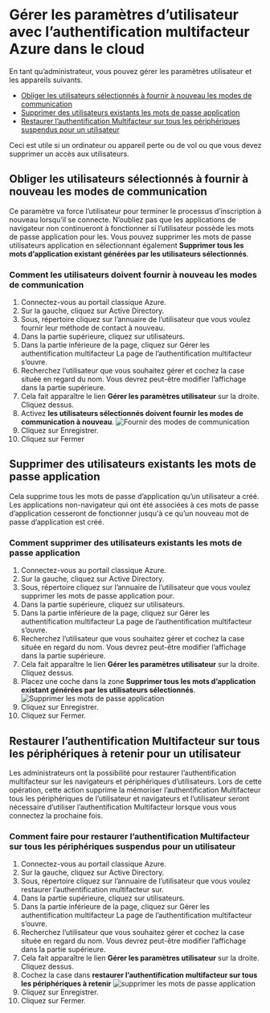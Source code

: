 <properties 
    pageTitle="Rapports de l’authentification multifacteur Azure"
    description="Cela explique comment modifier les paramètres utilisateur tels qu’obliger les utilisateurs à effectuer le processus de preuve à distance à nouveau."
    documentationCenter=""
    services="multi-factor-authentication"
    authors="kgremban"
    manager="femila"
    editor="curtand"/>

<tags
    ms.service="multi-factor-authentication"
    ms.workload="identity"
    ms.tgt_pltfrm="na"
    ms.devlang="na"
    ms.topic="article"
    ms.date="08/04/2016"
    ms.author="kgremban"/>

# <a name="managing-user-settings-with-azure-multi-factor-authentication-in-the-cloud"></a>Gérer les paramètres d’utilisateur avec l’authentification multifacteur Azure dans le cloud

En tant qu’administrateur, vous pouvez gérer les paramètres utilisateur et les appareils suivants.  

- [Obliger les utilisateurs sélectionnés à fournir à nouveau les modes de communication](#require-selected-users-to-provide-contact-methods-again)
- [Supprimer des utilisateurs existants les mots de passe application](#delete-users-existing-app-passwords)
- [Restaurer l’authentification Multifacteur sur tous les périphériques suspendus pour un utilisateur](#restore-mfa-on-all-suspended-devices-for-a-user)






Ceci est utile si un ordinateur ou appareil perte ou de vol ou que vous devez supprimer un accès aux utilisateurs.


## <a name="require-selected-users-to-provide-contact-methods-again"></a>Obliger les utilisateurs sélectionnés à fournir à nouveau les modes de communication

Ce paramètre va force l’utilisateur pour terminer le processus d’inscription à nouveau lorsqu’il se connecte. N’oubliez pas que les applications de navigateur non continueront à fonctionner si l’utilisateur possède les mots de passe application pour les.  Vous pouvez supprimer les mots de passe utilisateurs application en sélectionnant également **Supprimer tous les mots d’application existant générées par les utilisateurs sélectionnés**.

### <a name="how-to-require-users-to-provide-contact-methods-again"></a>Comment les utilisateurs doivent fournir à nouveau les modes de communication




1. Connectez-vous au portail classique Azure.
2. Sur la gauche, cliquez sur Active Directory.
3. Sous, répertoire cliquez sur l’annuaire de l’utilisateur que vous voulez fournir leur méthode de contact à nouveau.
4. Dans la partie supérieure, cliquez sur utilisateurs.
5. Dans la partie inférieure de la page, cliquez sur Gérer les authentification multifacteur La page de l’authentification multifacteur s’ouvre.
6. Recherchez l’utilisateur que vous souhaitez gérer et cochez la case située en regard du nom. Vous devrez peut-être modifier l’affichage dans la partie supérieure.
7. Cela fait apparaître le lien **Gérer les paramètres utilisateur** sur la droite. Cliquez dessus.
8. Activez **les utilisateurs sélectionnés doivent fournir les modes de communication à nouveau**.
![Fournir des modes de communication](./media/multi-factor-authentication-manage-users-and-devices/reproofup.png)
10. Cliquez sur Enregistrer.
11. Cliquez sur Fermer

## <a name="delete-users-existing-app-passwords"></a>Supprimer des utilisateurs existants les mots de passe application

Cela supprime tous les mots de passe d’application qu’un utilisateur a créé. Les applications non-navigateur qui ont été associées à ces mots de passe d’application cesseront de fonctionner jusqu'à ce qu’un nouveau mot de passe d’application est créé.

### <a name="how-to-delete-users-existing-app-passwords"></a>Comment supprimer des utilisateurs existants les mots de passe application

1. Connectez-vous au portail classique Azure.
2. Sur la gauche, cliquez sur Active Directory.
3. Sous, répertoire cliquez sur l’annuaire de l’utilisateur que vous voulez supprimer les mots de passe application pour.
4. Dans la partie supérieure, cliquez sur utilisateurs.
5. Dans la partie inférieure de la page, cliquez sur Gérer les authentification multifacteur La page de l’authentification multifacteur s’ouvre.
6. Recherchez l’utilisateur que vous souhaitez gérer et cochez la case située en regard du nom. Vous devrez peut-être modifier l’affichage dans la partie supérieure.
7. Cela fait apparaître le lien **Gérer les paramètres utilisateur** sur la droite. Cliquez dessus.
8. Placez une coche dans la zone **Supprimer tous les mots d’application existant générées par les utilisateurs sélectionnés**.
![Supprimer les mots de passe application](./media/multi-factor-authentication-manage-users-and-devices/deleteapppasswords.png)
10. Cliquez sur Enregistrer.
10. Cliquez sur Fermer.

## <a name="restore-mfa-on-all-remembered-devices-for-a-user"></a>Restaurer l’authentification Multifacteur sur tous les périphériques à retenir pour un utilisateur

Les administrateurs ont la possibilité pour restaurer l’authentification multifacteur sur les navigateurs et périphériques d’utilisateurs. Lors de cette opération, cette action supprime la mémoriser l’authentification Multifacteur tous les périphériques de l’utilisateur et navigateurs et l’utilisateur seront nécessaire d’utiliser l’authentification Multifacteur lorsque vous vous connectez la prochaine fois.

### <a name="how-to-restore-mfa-on-all-suspended-devices-for-a-user"></a>Comment faire pour restaurer l’authentification Multifacteur sur tous les périphériques suspendus pour un utilisateur

1. Connectez-vous au portail classique Azure.
2. Sur la gauche, cliquez sur Active Directory.
3. Sous, répertoire cliquez sur l’annuaire de l’utilisateur que vous voulez restaurer l’authentification multifacteur sur.
4. Dans la partie supérieure, cliquez sur utilisateurs.
5. Dans la partie inférieure de la page, cliquez sur Gérer les authentification multifacteur La page de l’authentification multifacteur s’ouvre.
6. Recherchez l’utilisateur que vous souhaitez gérer et cochez la case située en regard du nom. Vous devrez peut-être modifier l’affichage dans la partie supérieure.
7. Cela fait apparaître le lien **Gérer les paramètres utilisateur** sur la droite. Cliquez dessus.
8. Cochez la case dans **restaurer l’authentification multifacteur sur tous les périphériques à retenir**
![supprimer les mots de passe application](./media/multi-factor-authentication-manage-users-and-devices/rememberdevices.png)
9. Cliquez sur Enregistrer.
10. Cliquez sur Fermer.
